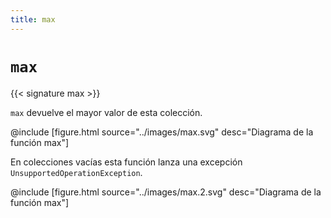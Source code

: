 ```yaml
---
title: max
---
```


# `max`

{{< signature max >}}

`max` devuelve el mayor valor de esta colección.

@include [figure.html source="../images/max.svg" desc="Diagrama de la función max"]

En colecciones vacías esta función lanza una excepción `UnsupportedOperationException`.

@include [figure.html source="../images/max.2.svg" desc="Diagrama de la función max"]
